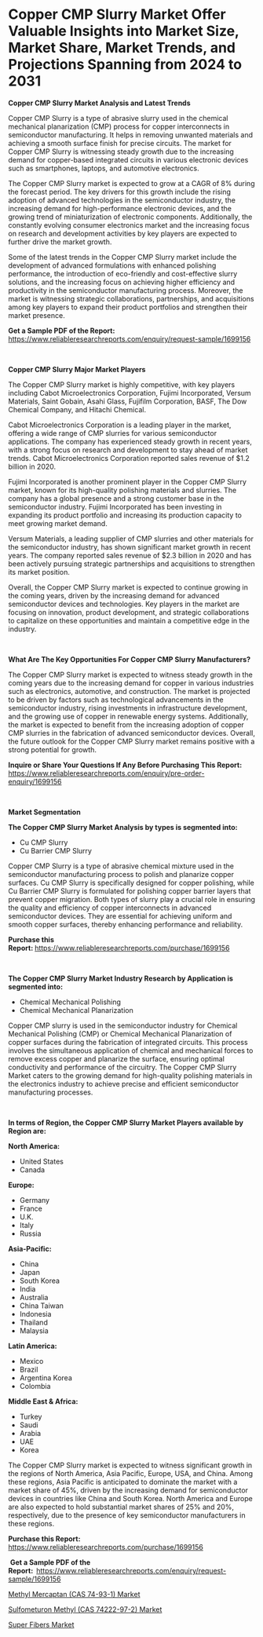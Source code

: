 <p><h1>Copper CMP Slurry Market Offer Valuable Insights into Market Size, Market Share, Market Trends, and Projections Spanning from 2024 to 2031</h1></p><p><strong>Copper CMP Slurry Market Analysis and Latest Trends</strong></p>
<p><p>Copper CMP Slurry is a type of abrasive slurry used in the chemical mechanical planarization (CMP) process for copper interconnects in semiconductor manufacturing. It helps in removing unwanted materials and achieving a smooth surface finish for precise circuits. The market for Copper CMP Slurry is witnessing steady growth due to the increasing demand for copper-based integrated circuits in various electronic devices such as smartphones, laptops, and automotive electronics.</p><p>The Copper CMP Slurry market is expected to grow at a CAGR of 8% during the forecast period. The key drivers for this growth include the rising adoption of advanced technologies in the semiconductor industry, the increasing demand for high-performance electronic devices, and the growing trend of miniaturization of electronic components. Additionally, the constantly evolving consumer electronics market and the increasing focus on research and development activities by key players are expected to further drive the market growth.</p><p>Some of the latest trends in the Copper CMP Slurry market include the development of advanced formulations with enhanced polishing performance, the introduction of eco-friendly and cost-effective slurry solutions, and the increasing focus on achieving higher efficiency and productivity in the semiconductor manufacturing process. Moreover, the market is witnessing strategic collaborations, partnerships, and acquisitions among key players to expand their product portfolios and strengthen their market presence.</p></p>
<p><strong>Get a Sample PDF of the Report:&nbsp;</strong> <a href="https://www.reliableresearchreports.com/enquiry/request-sample/1699156">https://www.reliableresearchreports.com/enquiry/request-sample/1699156</a></p>
<p>&nbsp;</p>
<p><strong>Copper CMP Slurry Major Market Players</strong></p>
<p><p>The Copper CMP Slurry market is highly competitive, with key players including Cabot Microelectronics Corporation, Fujimi Incorporated, Versum Materials, Saint Gobain, Asahi Glass, Fujifilm Corporation, BASF, The Dow Chemical Company, and Hitachi Chemical. </p><p>Cabot Microelectronics Corporation is a leading player in the market, offering a wide range of CMP slurries for various semiconductor applications. The company has experienced steady growth in recent years, with a strong focus on research and development to stay ahead of market trends. Cabot Microelectronics Corporation reported sales revenue of $1.2 billion in 2020.</p><p>Fujimi Incorporated is another prominent player in the Copper CMP Slurry market, known for its high-quality polishing materials and slurries. The company has a global presence and a strong customer base in the semiconductor industry. Fujimi Incorporated has been investing in expanding its product portfolio and increasing its production capacity to meet growing market demand.</p><p>Versum Materials, a leading supplier of CMP slurries and other materials for the semiconductor industry, has shown significant market growth in recent years. The company reported sales revenue of $2.3 billion in 2020 and has been actively pursuing strategic partnerships and acquisitions to strengthen its market position.</p><p>Overall, the Copper CMP Slurry market is expected to continue growing in the coming years, driven by the increasing demand for advanced semiconductor devices and technologies. Key players in the market are focusing on innovation, product development, and strategic collaborations to capitalize on these opportunities and maintain a competitive edge in the industry.</p></p>
<p>&nbsp;</p>
<p><strong>What Are The Key Opportunities For Copper CMP Slurry Manufacturers?</strong></p>
<p><p>The Copper CMP Slurry market is expected to witness steady growth in the coming years due to the increasing demand for copper in various industries such as electronics, automotive, and construction. The market is projected to be driven by factors such as technological advancements in the semiconductor industry, rising investments in infrastructure development, and the growing use of copper in renewable energy systems. Additionally, the market is expected to benefit from the increasing adoption of copper CMP slurries in the fabrication of advanced semiconductor devices. Overall, the future outlook for the Copper CMP Slurry market remains positive with a strong potential for growth.</p></p>
<p><strong>Inquire or Share Your Questions If Any Before Purchasing This Report:</strong> <a href="https://www.reliableresearchreports.com/enquiry/pre-order-enquiry/1699156">https://www.reliableresearchreports.com/enquiry/pre-order-enquiry/1699156</a></p>
<p>&nbsp;</p>
<p><strong>Market Segmentation</strong></p>
<p><strong>The Copper CMP Slurry Market Analysis by types is segmented into:</strong></p>
<p><ul><li>Cu CMP Slurry</li><li>Cu Barrier CMP Slurry</li></ul></p>
<p><p>Copper CMP Slurry is a type of abrasive chemical mixture used in the semiconductor manufacturing process to polish and planarize copper surfaces. Cu CMP Slurry is specifically designed for copper polishing, while Cu Barrier CMP Slurry is formulated for polishing copper barrier layers that prevent copper migration. Both types of slurry play a crucial role in ensuring the quality and efficiency of copper interconnects in advanced semiconductor devices. They are essential for achieving uniform and smooth copper surfaces, thereby enhancing performance and reliability.</p></p>
<p><strong>Purchase this Report:&nbsp;</strong><a href="https://www.reliableresearchreports.com/purchase/1699156">https://www.reliableresearchreports.com/purchase/1699156</a></p>
<p>&nbsp;</p>
<p><strong>The Copper CMP Slurry Market Industry Research by Application is segmented into:</strong></p>
<p><ul><li>Chemical Mechanical Polishing</li><li>Chemical Mechanical Planarization</li></ul></p>
<p><p>Copper CMP slurry is used in the semiconductor industry for Chemical Mechanical Polishing (CMP) or Chemical Mechanical Planarization of copper surfaces during the fabrication of integrated circuits. This process involves the simultaneous application of chemical and mechanical forces to remove excess copper and planarize the surface, ensuring optimal conductivity and performance of the circuitry. The Copper CMP Slurry Market caters to the growing demand for high-quality polishing materials in the electronics industry to achieve precise and efficient semiconductor manufacturing processes.</p></p>
<p>&nbsp;</p>
<p><strong>In terms of Region, the Copper CMP Slurry Market Players available by Region are:</strong></p>
<p>
    <p> <strong> North America: </strong>
        <ul>
            <li>United States</li>
            <li>Canada</li>
        </ul>
        </p> 
    <p> <strong> Europe: </strong>
        <ul>
            <li>Germany</li>
            <li>France</li>
            <li>U.K.</li>
            <li>Italy</li>
            <li>Russia</li>
        </ul>
        </p> 
    <p> <strong> Asia-Pacific: </strong>
        <ul>
            <li>China</li>
            <li>Japan</li>
            <li>South Korea</li>
            <li>India</li>
            <li>Australia</li>
            <li>China Taiwan</li>
            <li>Indonesia</li>
            <li>Thailand</li>
            <li>Malaysia</li>
        </ul>
        </p> 
    <p> <strong> Latin America: </strong>
        <ul>
            <li>Mexico</li>
            <li>Brazil</li>
            <li>Argentina Korea</li>
            <li>Colombia</li>
        </ul>
        </p> 
    <p> <strong> Middle East & Africa: </strong>
        <ul>
            <li>Turkey</li>
            <li>Saudi</li>
            <li>Arabia</li>
            <li>UAE</li>
            <li>Korea</li>
        </ul>
    </p>
    </p>
<p><p>The Copper CMP Slurry market is expected to witness significant growth in the regions of North America, Asia Pacific, Europe, USA, and China. Among these regions, Asia Pacific is anticipated to dominate the market with a market share of 45%, driven by the increasing demand for semiconductor devices in countries like China and South Korea. North America and Europe are also expected to hold substantial market shares of 25% and 20%, respectively, due to the presence of key semiconductor manufacturers in these regions.</p></p>
<p><strong>Purchase this Report: </strong><a href="https://www.reliableresearchreports.com/purchase/1699156">https://www.reliableresearchreports.com/purchase/1699156</a></p>
<p>&nbsp;<strong>Get a Sample PDF of the Report:&nbsp;&nbsp;</strong><a href="https://www.reliableresearchreports.com/enquiry/request-sample/1699156">https://www.reliableresearchreports.com/enquiry/request-sample/1699156</a></p>
<p><strong></strong></p>
<p><p><a href="https://view.publitas.com/reportprime-1/methyl-mercaptan-cas-74-93-1-market-share-market-new-trends-analysis-report-by-type-by-application-by-end-use-by-region-and-segment-forecasts-2023-2030/">Methyl Mercaptan (CAS 74-93-1) Market</a></p><p><a href="https://view.publitas.com/reportprime-1/sulfometuron-methyl-cas-74222-97-2-market-size-market-trends-and-growth-outlook-forecasted-for-period-from-2023-to-2030/">Sulfometuron Methyl (CAS 74222-97-2) Market</a></p><p><a href="https://view.publitas.com/reportprime-1/global-super-fibers-market-by-types-applications-and-major-players-with-regional-growth-rate-analysis-and-development-situation-from-2023-to-2030/">Super Fibers Market</a></p></p>